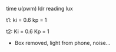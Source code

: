 time    u(pwm)      ldr reading lux

t1:
ki = 0.6
kp = 1

t2:
Ki = 0.6
Kp = 1
- Box removed, light from phone, noise...